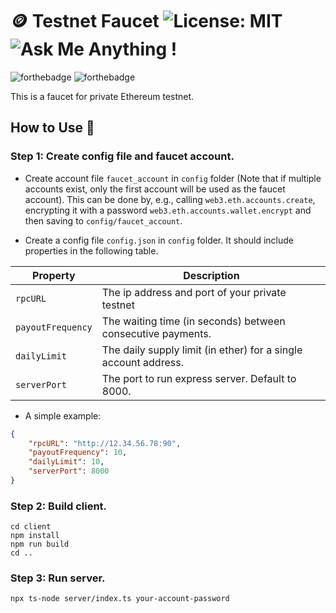 # :coin: Testnet Faucet ![License: MIT](https://img.shields.io/badge/License-MIT-blue.svg) ![Ask Me Anything !](https://img.shields.io/badge/Ask%20me-anything-pink.svg)

![forthebadge](https://forthebadge.com/images/badges/made-with-typescript.svg)
![forthebadge](https://forthebadge.com/images/badges/powered-by-coffee.svg)

This is a faucet for private Ethereum testnet.

## How to Use 🍕

### Step 1: Create config file and faucet account.

- Create account file `faucet_account` in `config` folder (Note that if multiple accounts exist, only the first account will be used as the faucet account).
This can be done by, e.g., calling `web3.eth.accounts.create`, encrypting it with a password `web3.eth.accounts.wallet.encrypt` and then saving to `config/faucet_account`.

- Create a config file `config.json` in `config` folder. It should include properties in the following table.

| Property | Description |
| --- | ----------- |
| `rpcURL` | The ip address and port of your private testnet |
| `payoutFrequency` | The waiting time (in seconds) between consecutive payments. |
| `dailyLimit` | The daily supply limit (in ether) for a single account address. |
| `serverPort` | The port to run express server. Default to 8000. |

- A simple example:

```json
{
    "rpcURL": "http://12.34.56.78:90",
    "payoutFrequency": 10,
    "dailyLimit": 10,
    "serverPort": 8000
}
```

### Step 2: Build client.

```shell
cd client 
npm install
npm run build
cd ..
```

### Step 3: Run server.

```shell
npx ts-node server/index.ts your-account-password
```